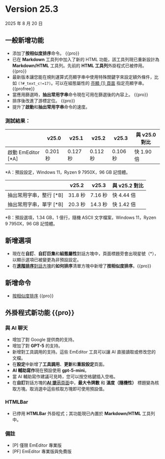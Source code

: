 # Version 25.3

2025 年 8 月 20 日

## 一般新增功能

- 添加了**按相似度排序**命令。 {{pro}}
- 已在 **Markdown** 工具列中加入了新的 HTML 功能，該工具列現已重新設計為 **Markdown/HTML** 工具列。先前的 **HTML 工具列**外掛程式已被停用。 {{pro}}
- 最新版本讓您能在規則運算式亮顯字串中使用特殊關鍵字來設定額外條件，比如 `(?#_text_c!=17)`。可以在組態屬性的 [亮顯 (1) 頁面](../dlg/properties/highlight1/index) 指定亮顯字串。 {{profree}}
- 當應用篩選時，**抽出常用字串**命令現在可用在篩選後的內容上。 {{pro}}
- 排序後改進了游標定位。 {{pro}}
- 提升了**啟動**和**抽出常用字串**命令的速度。

### 測試結果：

|  | v25.0 | v25.1 | v25.2 | v25.3 | 與 v25.0 對比 |
| --- | --- | --- | --- | --- | --- |
| 啟動 EmEditor \[\*A\] | 0.201 秒 | 0.127 秒 | 0.112 秒 | 0.106 秒 | 快 1.90 倍 |

\*A：預設設定，Windows 11，Ryzen 9 7950X，96 GB 記憶體。

|  | v25.2 | v25.3 | 與 v25.2 對比 |
| --- | --- | --- | --- |
| 抽出常用字串，整行 \[\*B\] | 31.8 秒 | 7.16 秒 | 快 4.44 倍 |
| 抽出常用字串，單字 \[\*B\] | 20.3 秒 | 14.3 秒 | 快 1.42 倍 |

\*B：預設選項，1.34 GB，1 億行，隨機 ASCII 文字檔案，Windows 11，Ryzen 9 7950X，96 GB 記憶體。

## 新增選項

- 現在在**自訂**、**自訂巨集**和**組態屬性**對話方塊中，頁面標題旁會出現星號（\*），以顯示選項已被變更為非預設設定。
- 在[**進階排序**對話方塊](../dlg/sort_multi/index)的**如何排序**清單方塊中新增了**按相似度排序**。{{pro}}


## 新增命令

- [按相似度排序](../cmd/sort/sort_similarity) {{pro}}


## 外掛程式新功能 {{pro}}

### 與 AI 聊天
- 增加了對 Google 提供商的支持。
- 增加了對 **GPT-5** 的支持。
- 新增對工具調用的支持。這些 EmEditor 工具可以讓 AI 直接讀取或修改您的文檔。
- 在**設定**中新增了**工具調用**、**更新**和**重設設定**頁面。
- **AI 輔助寫作**現在預設使用 **gpt-5-mini**。
- 當 AI 輔助寫作建議可見時，您可以按空格鍵插入空格。
- 在**自訂**對話方塊的[**AI 提示**頁面](../dlg/customize/ai_list/index)中，**最大令牌數** 和 **溫度（隨機性）** 標題變為核取方塊。取消選中這些核取方塊即可使用預設值。

### HTMLBar
- 已停用 **HTMLBar** 外掛程式；其功能現已內置於 **Markdown/HTML** 工具列中。

### 備註

- \[P\] 僅限 EmEditor 專業版
- \[PF\] EmEditor 專業版與免費版